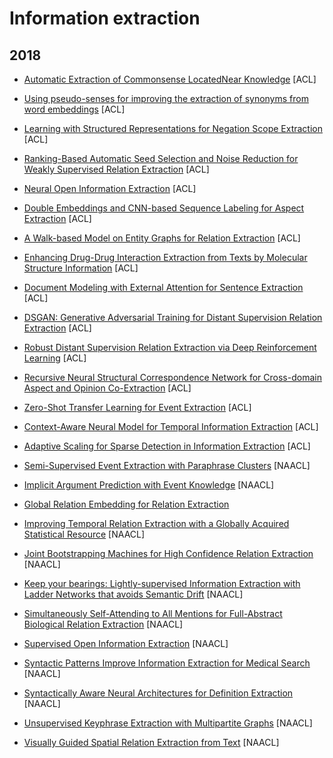 # Information extraction

## 2018
- [Automatic Extraction of Commonsense LocatedNear Knowledge](http://www.aclweb.org/anthology/P18-2016) [ACL]

- [Using pseudo-senses for improving the extraction of synonyms from word embeddings](http://aclweb.org/anthology/P18-2056) [ACL]

- [Learning with Structured Representations for Negation Scope Extraction](http://aclweb.org/anthology/P18-2085) [ACL]

- [Ranking-Based Automatic Seed Selection and Noise Reduction for Weakly Supervised Relation Extraction](http://aclweb.org/anthology/P18-2015) [ACL]

- [Neural Open Information Extraction](https://arxiv.org/pdf/1805.04270.pdf) [ACL]

- [Double Embeddings and CNN-based Sequence Labeling for Aspect Extraction](http://www.aclweb.org/anthology/P18-2094) [ACL]

- [A Walk-based Model on Entity Graphs for Relation Extraction](http://aclweb.org/anthology/P18-2014) [ACL]

- [Enhancing Drug-Drug Interaction Extraction from Texts by Molecular Structure Information](http://aclweb.org/anthology/P18-2108) [ACL]

- [Document Modeling with External Attention for Sentence Extraction](http://www.aclweb.org/anthology/P18-1188) [ACL]

- [DSGAN: Generative Adversarial Training for Distant Supervision Relation Extraction](https://arxiv.org/pdf/1805.09929.pdf) [ACL]

- [Robust Distant Supervision Relation Extraction via Deep Reinforcement Learning](http://aclweb.org/anthology/P18-1199) [ACL]

- [Recursive Neural Structural Correspondence Network for Cross-domain Aspect and Opinion Co-Extraction](http://aclweb.org/anthology/P18-1202) [ACL]

- [Zero-Shot Transfer Learning for Event Extraction](https://arxiv.org/abs/1707.01066.pdf) [ACL]

- [Context-Aware Neural Model for Temporal Information Extraction](http://aclweb.org/anthology/P18-1049) [ACL]

- [Adaptive Scaling for Sparse Detection in Information Extraction](https://arxiv.org/abs/1805.00250) [ACL]

- [Semi-Supervised Event Extraction with Paraphrase Clusters](http://aclweb.org/anthology/N18-2058) [NAACL]

- [Implicit Argument Prediction with Event Knowledge](https://arxiv.org/pdf/1802.07226.pdf) [NAACL]

- [Global Relation Embedding for Relation Extraction](https://arxiv.org/pdf/1802.07226.pdf)

- [Improving Temporal Relation Extraction with a Globally Acquired Statistical Resource](https://arxiv.org/pdf/1804.06020.pdf) [NAACL]

- [Joint Bootstrapping Machines for High Confidence Relation Extraction](http://www.aclweb.org/anthology/N18-1003) [NAACL]

- [Keep your bearings: Lightly-supervised Information Extraction with Ladder Networks that avoids Semantic Drift](http://aclweb.org/anthology/N18-2057) [NAACL]

- [Simultaneously Self-Attending to All Mentions for Full-Abstract Biological Relation Extraction](https://arxiv.org/pdf/1802.10569.pdf) [NAACL]

- [Supervised Open Information Extraction](http://www.aclweb.org/anthology/N18-1081) [NAACL]

- [Syntactic Patterns Improve Information Extraction for Medical Search](http://aclweb.org/anthology/N18-2060) [NAACL]

- [Syntactically Aware Neural Architectures for Definition Extraction](http://aclweb.org/anthology/N18-2061) [NAACL]

- [Unsupervised Keyphrase Extraction with Multipartite Graphs](http://www.aclweb.org/anthology/N18-2105) [NAACL]

- [Visually Guided Spatial Relation Extraction from Text](http://aclweb.org/anthology/N18-2124) [NAACL]
